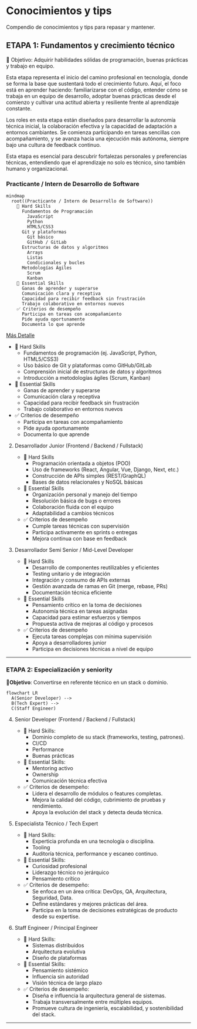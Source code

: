 # Conocimientos y tips

Compendio de conocimientos y tips para repasar y mantener.

## ETAPA 1: Fundamentos y crecimiento técnico

🎯 Objetivo: Adquirir habilidades sólidas de programación, buenas prácticas y trabajo en equipo.

Esta etapa representa el inicio del camino profesional en tecnología, donde se forma la base que sustentará todo el crecimiento futuro. Aquí, el foco está en aprender haciendo: familiarizarse con el código, entender cómo se trabaja en un equipo de desarrollo, adoptar buenas prácticas desde el comienzo y cultivar una actitud abierta y resiliente frente al aprendizaje constante.

Los roles en esta etapa están diseñados para desarrollar la autonomía técnica inicial, la colaboración efectiva y la capacidad de adaptación a entornos cambiantes. Se comienza participando en tareas sencillas con acompañamiento, y se avanza hacia una ejecución más autónoma, siempre bajo una cultura de feedback continuo.

Esta etapa es esencial para descubrir fortalezas personales y preferencias técnicas, entendiendo que el aprendizaje no solo es técnico, sino también humano y organizacional.

### Practicante / Intern de Desarrollo de Software

```mermaid
mindmap
  root((Practicante / Intern de Desarrollo de Software))
    🔧 Hard Skills
      Fundamentos de Programación
        JavaScript
        Python
        HTML5/CSS3
      Git y plataformas
        Git básico
        GitHub / GitLab
      Estructuras de datos y algoritmos
        Arrays
        Listas
        Condicionales y bucles
      Metodologías Ágiles
        Scrum
        Kanban
    🧠 Essential Skills
      Ganas de aprender y superarse
      Comunicación clara y receptiva
      Capacidad para recibir feedback sin frustración
      Trabajo colaborativo en entornos nuevos
    ✅ Criterios de desempeño
      Participa en tareas con acompañamiento
      Pide ayuda oportunamente
      Documenta lo que aprende
```

[Más Detalle](/knowledge/intern.md)


   - 🔧 Hard Skills
     - Fundamentos de programación (ej. JavaScript, Python, HTML5/CSS3)
     - Uso básico de Git y plataformas como GitHub/GitLab
     - Comprensión inicial de estructuras de datos y algoritmos
     - Introducción a metodologías ágiles (Scrum, Kanban)
   - 🧠 Essential Skills
     - Ganas de aprender y superarse
     - Comunicación clara y receptiva
     - Capacidad para recibir feedback sin frustración
     - Trabajo colaborativo en entornos nuevos
   - ✅ Criterios de desempeño
     - Participa en tareas con acompañamiento
     - Pide ayuda oportunamente
     - Documenta lo que aprende

2. Desarrollador Junior (Frontend / Backend / Fullstack)
   - 🔧 Hard Skills
     - Programación orientada a objetos (POO)
     - Uso de frameworks (React, Angular, Vue, Django, Next, etc.)
     - Construcción de APIs simples (REST/GraphQL)
     - Bases de datos relacionales y NoSQL básicas
   - 🧠 Essential Skills
     - Organización personal y manejo del tiempo
     - Resolución básica de bugs o errores
     - Colaboración fluida con el equipo
     - Adaptabilidad a cambios técnicos
   - ✅ Criterios de desempeño
     - Cumple tareas técnicas con supervisión
     - Participa activamente en sprints o entregas
     - Mejora continua con base en feedback

3. Desarrollador Semi Senior / Mid-Level Developer
   - 🔧 Hard Skills
     - Desarrollo de componentes reutilizables y eficientes
     - Testing unitario y de integración
     - Integración y consumo de APIs externas
     - Gestión avanzada de ramas en Git (merge, rebase, PRs)
     - Documentación técnica eficiente
   - 🧠 Essential Skills
     - Pensamiento crítico en la toma de decisiones
     - Autonomía técnica en tareas asignadas
     - Capacidad para estimar esfuerzos y tiempos
     - Propuesta activa de mejoras al código y procesos
   - ✅ Criterios de desempeño
     - Ejecuta tareas complejas con mínima supervisión
     - Apoya a desarrolladores junior
     - Participa en decisiones técnicas a nivel de equipo

___

### ETAPA 2: Especialización y seniority

🎯**Objetivo**: Convertirse en referente técnico en un stack o dominio.

```mermaid
flowchart LR
  A(Senior Developer) -->
  B(Tech Expert) -->
  C(Staff Engineer)
```

<!-- markdownlint-disable MD029 -->
4. Senior Developer (Frontend / Backend / Fullstack)
   - 🔧 Hard Skills:
     - Dominio completo de su stack (frameworks, testing, patrones).
     - CI/CD
     - Performance
     - Buenas prácticas
   - 🧠 Essential Skills:
     - Mentoring activo
     - Ownership
     - Comunicación técnica efectiva
   - ✅ Criterios de desempeño:
     - Lidera el desarrollo de módulos o features completas.
     - Mejora la calidad del código, cubrimiento de pruebas y rendimiento.
     - Apoya la evolución del stack y detecta deuda técnica.

5. Especialista Técnico / Tech Expert
   - 🔧 Hard Skills:
     - Experticia profunda en una tecnología o disciplina.
     - Tooling
     - Auditoría técnica, performance y escaneo continuo.
   - 🧠 Essential Skills:
     - Curiosidad profesional
     - Liderazgo técnico no jerárquico
     - Pensamiento crítico
   - ✅ Criterios de desempeño:
     - Se enfoca en un área crítica: DevOps, QA, Arquitectura, Seguridad, Data.
     - Define estándares y mejores prácticas del área.
     - Participa en la toma de decisiones estratégicas de producto desde su expertise.

6. Staff Engineer / Principal Engineer
   - 🔧 Hard Skills:
     - Sistemas distribuidos
     - Arquitectura evolutiva
     - Diseño de plataformas
   - 🧠 Essential Skills:
     - Pensamiento sistémico
     - Influencia sin autoridad
     - Visión técnica de largo plazo
   - ✅ Criterios de desempeño:
     - Diseña e influencia la arquitectura general de sistemas.
     - Trabaja transversalmente entre múltiples equipos.
     - Promueve cultura de ingeniería, escalabilidad, y sostenibilidad del stack.

___
